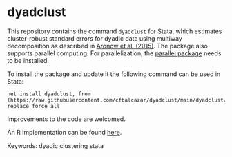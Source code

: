 # dyadclust


This repository contains the command ```dyadclust``` for Stata, which estimates cluster-robust standard errors for dyadic data using multiway decomposition as described in [Aronow et al. (2015)](https://www.cambridge.org/core/journals/political-analysis/article/abs/clusterrobust-variance-estimation-for-dyadic-data/D43E12BF35240100C7A4ED3C28912C95). The package also supports parallel computing. For parallelization, the [parallel package](https://github.com/gvegayon/parallel) needs to be installed.

To install the package and update it the following command can be used in Stata:
```
net install dyadclust, from (https://raw.githubusercontent.com/cfbalcazar/dyadclust/main/dyadclust/) replace force all
```

Improvements to the code are welcomed.

An R implementation can be found [here](https://github.com/jbisbee1/dyadRobust/).

Keywords: dyadic clustering stata

